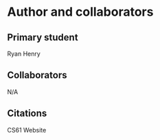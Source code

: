 Author and collaborators
========================

Primary student
---------------
Ryan Henry


Collaborators
-------------
N/A


Citations
---------
CS61 Website
